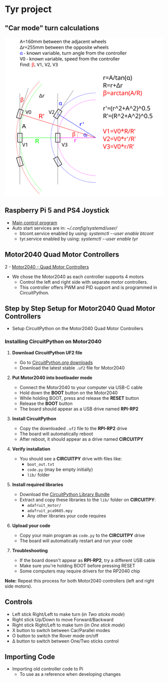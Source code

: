# Tyr project

## "Car mode" turn calculations

![tyr_turn.png](tyr_turn.png)

## Raspberry Pi 5 and PS4 Joystick

- [Main control program](tyr_controller.py)
- Auto start services are in: *~/.config/systemd/user/*
  - btcont.service enabled by using: *systemctl --user enable btcont*
  - tyr.service enabled by using: *systemctl --user enable tyr*

## Motor2040 Quad Motor Controllers

2 - [Motor2040 - Quad Motor Controllers](https://shop.pimoroni.com/products/motor-2040?variant=39884997853267)

- We chose the Motor2040 as each controller supports 4 motors
  - Control the left and right side with separate motor controllers.
  - This controller offers PWM and PID support and is programmed in CircuitPython.

## Step by Step Setup for Motor2040 Quad Motor Controllers

- Setup CircuitPython on the Motor2040 Quad Motor Controllers

### Installing CircuitPython on Motor2040

1. **Download CircuitPython UF2 file**
   - Go to [CircuitPython.org downloads](https://circuitpython.org/board/pimoroni_motor2040/)
   - Download the latest stable `.uf2` file for Motor2040

2. **Put Motor2040 into bootloader mode**
   - Connect the Motor2040 to your computer via USB-C cable
   - Hold down the **BOOT** button on the Motor2040
   - While holding BOOT, press and release the **RESET** button
   - Release the **BOOT** button
   - The board should appear as a USB drive named **RPI-RP2**

3. **Install CircuitPython**
   - Copy the downloaded `.uf2` file to the **RPI-RP2** drive
   - The board will automatically reboot
   - After reboot, it should appear as a drive named **CIRCUITPY**

4. **Verify installation**
   - You should see a **CIRCUITPY** drive with files like:
     - `boot_out.txt`
     - `code.py` (may be empty initially)
     - `lib/` folder

5. **Install required libraries**
   - Download the [CircuitPython Library Bundle](https://circuitpython.org/libraries)
   - Extract and copy these libraries to the `lib/` folder on **CIRCUITPY**:
     - `adafruit_motor/`
     - `adafruit_pca9685.mpy`
     - Any other libraries your code requires

6. **Upload your code**
   - Copy your main program as `code.py` to the **CIRCUITPY** drive
   - The board will automatically restart and run your code

7. **Troubleshooting**
   - If the board doesn't appear as **RPI-RP2**, try a different USB cable
   - Make sure you're holding BOOT before pressing RESET
   - Some computers may require drivers for the RP2040 chip

**Note:** Repeat this process for both Motor2040 controllers (left and right side motors).

## Controls

- Left stick Right/Left to make turn (*in Two sticks mode*)
- Right stick Up/Down to move Forward/Backward
- Right stick Right/Left to make turn (*in One stick mode*)
- X button to switch between Car/Parallel modes
- O button to switch the Rover mode on/off
- Δ button to switch between One/Two sticks control

## Importing Code

- Importing old controller code to Pi
  - To use as a reference when developing changes
